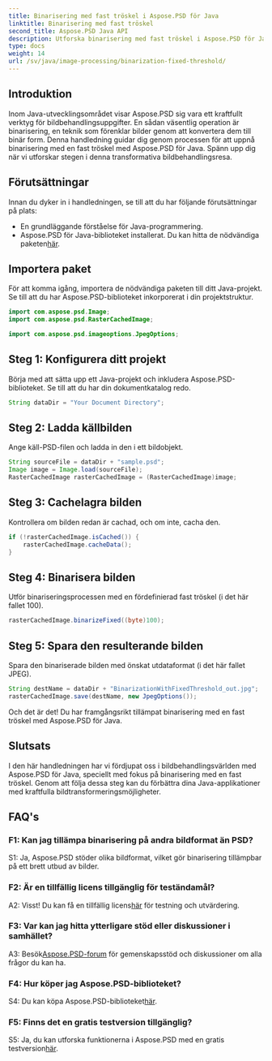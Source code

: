 ```yaml
---
title: Binarisering med fast tröskel i Aspose.PSD för Java
linktitle: Binarisering med fast tröskel
second_title: Aspose.PSD Java API
description: Utforska binarisering med fast tröskel i Aspose.PSD för Java. Förvandla bilder sömlöst med vår steg-för-steg-guide.
type: docs
weight: 14
url: /sv/java/image-processing/binarization-fixed-threshold/
---
```

## Introduktion

Inom Java-utvecklingsområdet visar Aspose.PSD sig vara ett kraftfullt verktyg för bildbehandlingsuppgifter. En sådan väsentlig operation är binarisering, en teknik som förenklar bilder genom att konvertera dem till binär form. Denna handledning guidar dig genom processen för att uppnå binarisering med en fast tröskel med Aspose.PSD för Java. Spänn upp dig när vi utforskar stegen i denna transformativa bildbehandlingsresa.

## Förutsättningar

Innan du dyker in i handledningen, se till att du har följande förutsättningar på plats:

- En grundläggande förståelse för Java-programmering.
-  Aspose.PSD för Java-biblioteket installerat. Du kan hitta de nödvändiga paketen[här](https://releases.aspose.com/psd/java/).

## Importera paket

För att komma igång, importera de nödvändiga paketen till ditt Java-projekt. Se till att du har Aspose.PSD-biblioteket inkorporerat i din projektstruktur.

```java
import com.aspose.psd.Image;
import com.aspose.psd.RasterCachedImage;

import com.aspose.psd.imageoptions.JpegOptions;
```

## Steg 1: Konfigurera ditt projekt

Börja med att sätta upp ett Java-projekt och inkludera Aspose.PSD-biblioteket. Se till att du har din dokumentkatalog redo.

```java
String dataDir = "Your Document Directory";
```

## Steg 2: Ladda källbilden

Ange käll-PSD-filen och ladda in den i ett bildobjekt.

```java
String sourceFile = dataDir + "sample.psd";
Image image = Image.load(sourceFile);
RasterCachedImage rasterCachedImage = (RasterCachedImage)image;
```

## Steg 3: Cachelagra bilden

Kontrollera om bilden redan är cachad, och om inte, cacha den.

```java
if (!rasterCachedImage.isCached()) {
    rasterCachedImage.cacheData();
}
```

## Steg 4: Binarisera bilden

Utför binariseringsprocessen med en fördefinierad fast tröskel (i det här fallet 100).

```java
rasterCachedImage.binarizeFixed((byte)100);
```

## Steg 5: Spara den resulterande bilden

Spara den binariserade bilden med önskat utdataformat (i det här fallet JPEG).

```java
String destName = dataDir + "BinarizationWithFixedThreshold_out.jpg";
rasterCachedImage.save(destName, new JpegOptions());
```

Och det är det! Du har framgångsrikt tillämpat binarisering med en fast tröskel med Aspose.PSD för Java.

## Slutsats

I den här handledningen har vi fördjupat oss i bildbehandlingsvärlden med Aspose.PSD för Java, speciellt med fokus på binarisering med en fast tröskel. Genom att följa dessa steg kan du förbättra dina Java-applikationer med kraftfulla bildtransformeringsmöjligheter.

## FAQ's

### F1: Kan jag tillämpa binarisering på andra bildformat än PSD?

S1: Ja, Aspose.PSD stöder olika bildformat, vilket gör binarisering tillämpbar på ett brett utbud av bilder.

### F2: Är en tillfällig licens tillgänglig för teständamål?

 A2: Visst! Du kan få en tillfällig licens[här](https://purchase.aspose.com/temporary-license/) för testning och utvärdering.

### F3: Var kan jag hitta ytterligare stöd eller diskussioner i samhället?

 A3: Besök[Aspose.PSD-forum](https://forum.aspose.com/c/psd/34) för gemenskapsstöd och diskussioner om alla frågor du kan ha.

### F4: Hur köper jag Aspose.PSD-biblioteket?

 S4: Du kan köpa Aspose.PSD-biblioteket[här](https://purchase.aspose.com/buy).

### F5: Finns det en gratis testversion tillgänglig?

 S5: Ja, du kan utforska funktionerna i Aspose.PSD med en gratis testversion[här](https://releases.aspose.com/).